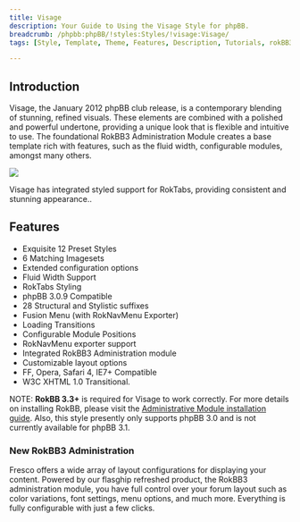 ```yaml
---
title: Visage
description: Your Guide to Using the Visage Style for phpBB.
breadcrumb: /phpbb:phpBB/!styles:Styles/!visage:Visage/
tags: [Style, Template, Theme, Features, Description, Tutorials, rokBB3]

---
```


Introduction
-----

Visage, the January 2012 phpBB club release, is a contemporary blending of stunning, refined visuals. These elements are combined with a polished and powerful undertone, providing a unique look that is flexible and intuitive to use. The foundational RokBB3 Administration Module creates a base template rich with features, such as the fluid width, configurable modules, amongst many others. 

![][style]

Visage has integrated styled support for RokTabs, providing consistent and stunning appearance..

Features
-----

* Exquisite 12 Preset Styles
* 6 Matching Imagesets
* Extended configuration options
* Fluid Width Support
* RokTabs Styling
* phpBB 3.0.9 Compatible
* 28 Structural and Stylistic suffixes
* Fusion Menu (with RokNavMenu Exporter)
* Loading Transitions
* Configurable Module Positions
* RokNavMenu exporter support
* Integrated RokBB3 Administration module
* Customizable layout options
* FF, Opera, Safari 4, IE7+ Compatible
* W3C XHTML 1.0 Transitional.

NOTE: **RokBB 3.3+** is required for Visage to work correctly. For more details on installing RokBB, please visit the [Administrative Module installation guide](../../start/styles.md#installing-administrative-modules). Also, this style presently only supports phpBB 3.0 and is not currently available for phpBB 3.1.


### New RokBB3 Administration

Fresco offers a wide array of layout configurations for displaying your content. Powered by our flasghip refreshed product, the RokBB3 administration module, you have full control over your forum layout such as color variations, font settings, menu options, and much more. Everything is fully configurable with just a few clicks.

[adminguide]: ../../start/styles.md#installing-administrative-modules
[style]: assets/visage.jpeg
[rokbridge]: http://www.rockettheme.com/extensions-joomla/roklegacy

